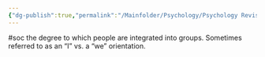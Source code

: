 ```yaml
---
{"dg-publish":true,"permalink":"/Mainfolder/Psychology/Psychology Revision/Concepts/Individualism vs. collectivism/"}
---
```


#soc 
the degree to which people are integrated into groups. Sometimes referred to as an “I” vs. a “we” orientation.